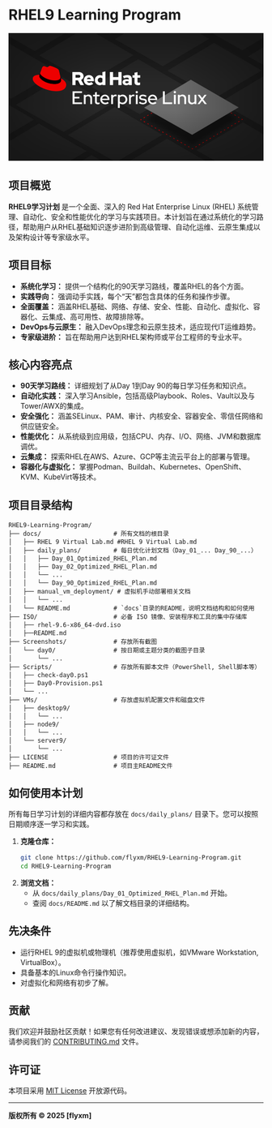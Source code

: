 # RHEL9 Learning Program

![image](Screenshots/redhat.png)<br>

## 项目概览

**RHEL9学习计划** 是一个全面、深入的 Red Hat Enterprise Linux (RHEL) 系统管理、自动化、安全和性能优化的学习与实践项目。本计划旨在通过系统化的学习路径，帮助用户从RHEL基础知识逐步进阶到高级管理、自动化运维、云原生集成以及架构设计等专家级水平。

## 项目目标

*   **系统化学习：** 提供一个结构化的90天学习路线，覆盖RHEL的各个方面。
*   **实践导向：** 强调动手实践，每个“天”都包含具体的任务和操作步骤。
*   **全面覆盖：** 涵盖RHEL基础、网络、存储、安全、性能、自动化、虚拟化、容器化、云集成、高可用性、故障排除等。
*   **DevOps与云原生：** 融入DevOps理念和云原生技术，适应现代IT运维趋势。
*   **专家级进阶：** 旨在帮助用户达到RHEL架构师或平台工程师的专业水平。

## 核心内容亮点

*   **90天学习路线：** 详细规划了从Day 1到Day 90的每日学习任务和知识点。
*   **自动化实践：** 深入学习Ansible，包括高级Playbook、Roles、Vault以及与Tower/AWX的集成。
*   **安全强化：** 涵盖SELinux、PAM、审计、内核安全、容器安全、零信任网络和供应链安全。
*   **性能优化：** 从系统级到应用级，包括CPU、内存、I/O、网络、JVM和数据库调优。
*   **云集成：** 探索RHEL在AWS、Azure、GCP等主流云平台上的部署与管理。
*   **容器化与虚拟化：** 掌握Podman、Buildah、Kubernetes、OpenShift、KVM、KubeVirt等技术。

## 项目目录结构

```
RHEL9-Learning-Program/
├── docs/                    # 所有文档的根目录
│   ├── RHEL 9 Virtual Lab.md #RHEL 9 Virtual Lab.md
│   ├── daily_plans/         # 每日优化计划文档（Day_01_... Day_90_...）
│   │   ├── Day_01_Optimized_RHEL_Plan.md
│   │   ├── Day_02_Optimized_RHEL_Plan.md
│   │   └── ...
│   │   └── Day_90_Optimized_RHEL_Plan.md
│   ├── manual_vm_deployment/ # 虚拟机手动部署相关文档
│   │   └── ...
│   └── README.md            # `docs`目录的README，说明文档结构和如何使用
├── ISO/                     # 必备 ISO 镜像、安装程序和工具的集中存储库
│   ├── rhel-9.6-x86_64-dvd.iso
│   ├──README.md
├── Screenshots/             # 存放所有截图
│   └── day0/                # 按日期或主题分类的截图子目录
│       └── ...
├── Scripts/                 # 存放所有脚本文件（PowerShell, Shell脚本等）
│   ├── check-day0.ps1
│   ├── Day0-Provision.ps1
│   └── ...
├── VMs/                     # 存放虚拟机配置文件和磁盘文件
│   ├── desktop9/
│   │   └── ...
│   ├── node9/
│   │   └── ...
│   └── server9/
│       └── ...
├── LICENSE                  # 项目的许可证文件
├── README.md                # 项目主README文件
```

## 如何使用本计划

所有每日学习计划的详细内容都存放在 `docs/daily_plans/` 目录下。您可以按照日期顺序逐一学习和实践。

1.  **克隆仓库：**
    ```bash
    git clone https://github.com/flyxm/RHEL9-Learning-Program.git
    cd RHEL9-Learning-Program
    ```
2.  **浏览文档：**
    *   从 `docs/daily_plans/Day_01_Optimized_RHEL_Plan.md` 开始。
    *   查阅 `docs/README.md` 以了解文档目录的详细结构。

## 先决条件

*   运行RHEL 9的虚拟机或物理机（推荐使用虚拟机，如VMware Workstation, VirtualBox）。
*   具备基本的Linux命令行操作知识。
*   对虚拟化和网络有初步了解。

## 贡献

我们欢迎并鼓励社区贡献！如果您有任何改进建议、发现错误或想添加新的内容，请参阅我们的 [CONTRIBUTING.md](CONTRIBUTING.md) 文件。

## 许可证

本项目采用 [MIT License](LICENSE) 开放源代码。

---

**版权所有 © 2025 [flyxm]**